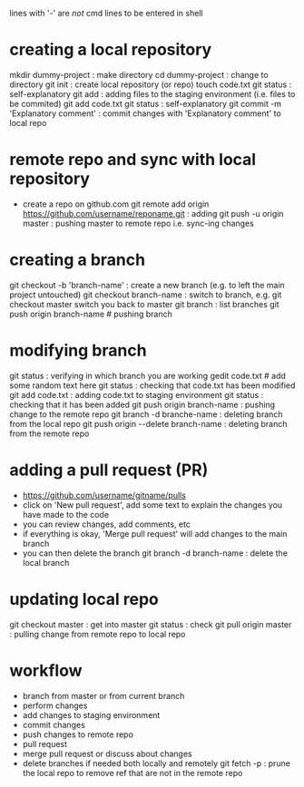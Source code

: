 lines with '-' are *not* cmd lines to be entered in shell

# creating a local repository
mkdir dummy-project : make directory
cd dummy-project : change to directory
git init : create local repository (or repo)
touch code.txt
git status : self-explanatory
git add : adding files to the staging environment (i.e. files to be commited)
git add code.txt
git status : self-explanatory
git commit -m 'Explanatory comment' : commit changes with 'Explanatory comment' to local repo

# remote repo and sync with local repository
- create a repo on github.com
git remote add origin https://github.com/username/reponame.git : adding 
git push -u origin master : pushing master to remote repo i.e. sync-ing changes

# creating a branch
git checkout -b 'branch-name' : create a new branch (e.g. to left the main project untouched)
git checkout branch-name : switch to branch, e.g. git checkout master switch you back to master
git branch : list branches
git push origin branch-name # pushing branch

# modifying branch
git status : verifying in which branch you are working
gedit code.txt # add some random text here
git status : checking that code.txt has been modified
git add code.txt : adding code.txt to staging environment
git status : checking that it has been added 
git push origin branch-name : pushing change to the remote repo
git branch -d branche-name : deleting branch from the local repo
git push origin --delete branch-name : deleting branch from the remote repo

# adding a pull request (PR)	
- https://github.com/username/gitname/pulls
- click on 'New pull request', add some text to explain the changes you have made to the code
- you can review changes, add comments, etc
- if everything is okay, 'Merge pull request' will add changes to the main branch
- you can then delete the branch
git branch -d branch-name : delete the local branch

# updating local repo
git checkout master : get into master
git status : check
git pull origin master : pulling change from remote repo to local repo

# workflow
- branch from master or from current branch
- perform changes
- add changes to staging environment
- commit changes
- push changes to remote repo
- pull request
- merge pull request or discuss about changes
- delete branches if needed both locally and remotely
git fetch -p : prune the local repo to remove ref that are not in the remote repo
